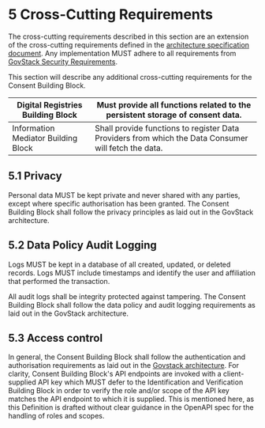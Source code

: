 # 5 Cross-Cutting Requirements

The cross-cutting requirements described in this section are an extension of the cross-cutting requirements defined in the [architecture specification document](https://govstack.gitbook.io/specification/architecture-and-nonfunctional-requirements). Any implementation MUST adhere to all requirements from [GovStack Security Requirements](https://govstack.gitbook.io/specification/security-requirements).

This section will describe any additional cross-cutting requirements for the Consent Building Block.



| Digital Registries Building Block   | Must provide all functions related to the persistent storage of consent data.                        |
| ----------------------------------- | ---------------------------------------------------------------------------------------------------- |
| Information Mediator Building Block | Shall provide functions to register Data Providers from which the Data Consumer will fetch the data. |

## 5.1 Privacy

Personal data MUST be kept private and never shared with any parties, except where specific authorisation has been granted. The Consent Building Block shall follow the privacy principles as laid out in the GovStack architecture.

## 5.2 Data Policy Audit Logging

Logs MUST be kept in a database of all created, updated, or deleted records. Logs MUST include timestamps and identify the user and affiliation that performed the transaction.

All audit logs shall be integrity protected against tampering. The Consent Building Block shall follow the data policy and audit logging requirements as laid out in the GovStack architecture.

## 5.3 Access control

In general, the Consent Building Block shall follow the authentication and authorisation requirements as laid out in the [Govstack architecture](https://app.gitbook.com/s/39QVhd0jD6S29Isr7KGF/security-requirements/4-security-management#4.2.1.1-authentication-and-authorization). For clarity, Consent Building Block's API endpoints are invoked with a client-supplied API key which MUST defer to the Identification and Verification Building Block in order to verify the role and/or scope of the API key matches the API endpoint to which it is supplied. This is mentioned here, as this Definition is drafted without clear guidance in the OpenAPI spec for the handling of roles and scopes.
